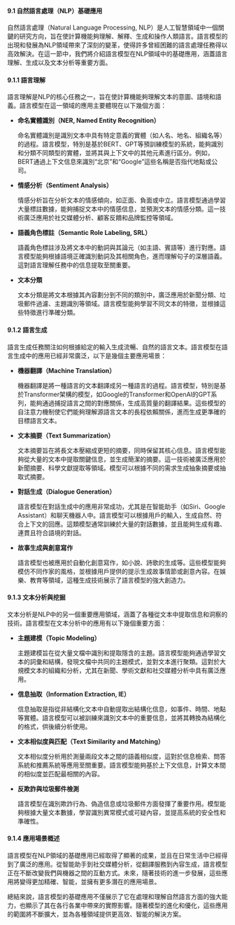 #### **9.1 自然語言處理（NLP）基礎應用**

自然語言處理（Natural Language Processing, NLP）是人工智慧領域中一個關鍵的研究方向，旨在使計算機能夠理解、解釋、生成和操作人類語言。語言模型的出現和發展為NLP領域帶來了深刻的變革，使得許多曾經困難的語言處理任務得以高效解決。在這一節中，我們將介紹語言模型在NLP領域中的基礎應用，涵蓋語言理解、生成以及文本分析等重要方面。

#### **9.1.1 語言理解**

語言理解是NLP的核心任務之一，旨在使計算機能夠理解文本的意圖、語境和語義。語言模型在這一領域的應用主要體現在以下幾個方面：

- **命名實體識別（NER, Named Entity Recognition）**
  
  命名實體識別是識別文本中具有特定意義的實體（如人名、地名、組織名等）的過程。語言模型，特別是基於BERT、GPT等預訓練模型的系統，能夠識別和分類不同類型的實體，並將其與上下文中的其他元素進行區分。例如，BERT通過上下文信息來識別“北京”和“Google”這些名稱是否指代地點或公司。

- **情感分析（Sentiment Analysis）**
  
  情感分析旨在分析文本的情感傾向，如正面、負面或中立。語言模型通過學習大量標註數據，能夠捕捉文本中的情感信息，並預測文本的情感分類。這一技術廣泛應用於社交媒體分析、顧客反饋和品牌監控等領域。

- **語義角色標註（Semantic Role Labeling, SRL）**
  
  語義角色標註涉及將文本中的動詞與其論元（如主語、賓語等）進行對應。語言模型能夠根據語境正確識別動詞及其相關角色，進而理解句子的深層語義。這對語言理解任務中的信息提取至關重要。

- **文本分類**
  
  文本分類是將文本根據其內容劃分到不同的類別中，廣泛應用於新聞分類、垃圾郵件過濾、主題識別等領域。語言模型能夠學習不同文本的特徵，並根據這些特徵進行準確分類。

#### **9.1.2 語言生成**

語言生成任務關注如何根據給定的輸入生成流暢、自然的語言文本。語言模型在語言生成中的應用已經非常廣泛，以下是幾個主要應用場景：

- **機器翻譯（Machine Translation）**
  
  機器翻譯是將一種語言的文本翻譯成另一種語言的過程。語言模型，特別是基於Transformer架構的模型，如Google的Transformer和OpenAI的GPT系列，能夠通過捕捉語言之間的對應關係，生成高質量的翻譯結果。這些模型的自注意力機制使它們能夠理解源語言文本的長程依賴關係，進而生成更準確的目標語言文本。

- **文本摘要（Text Summarization）**
  
  文本摘要旨在將長文本壓縮成更短的摘要，同時保留其核心信息。語言模型能夠從大量的文本中提取關鍵信息，並生成簡潔的摘要。這一技術被廣泛應用於新聞摘要、科學文獻提取等領域。模型可以根據不同的需求生成抽象摘要或抽取式摘要。

- **對話生成（Dialogue Generation）**
  
  語言模型在對話生成中的應用非常成功，尤其是在智能助手（如Siri、Google Assistant）和聊天機器人中。語言模型可以根據用戶的輸入，生成自然、符合上下文的回應。這類模型通常訓練於大量的對話數據，並且能夠生成有趣、連貫且符合語境的對話。

- **故事生成與創意寫作**
  
  語言模型也被應用於自動化創意寫作，如小說、詩歌的生成等。這些模型能夠模仿不同作家的風格，並根據用戶提供的提示生成故事情節或創意內容。在娛樂、教育等領域，這種生成技術展示了語言模型的強大創造力。

#### **9.1.3 文本分析與挖掘**

文本分析是NLP中的另一個重要應用領域，涵蓋了各種從文本中提取信息和洞察的技術。語言模型在文本分析中的應用有以下幾個重要方面：

- **主題建模（Topic Modeling）**
  
  主題建模旨在從大量文檔中識別和提取隱含的主題。語言模型能夠通過學習文本的詞彙和結構，發現文檔中共同的主題模式，並對文本進行聚類。這對於大規模文本的組織和分析，尤其在新聞、學術文獻和社交媒體分析中具有廣泛應用。

- **信息抽取（Information Extraction, IE）**
  
  信息抽取是指從非結構化文本中自動提取出結構化信息，如事件、時間、地點等實體。語言模型可以被訓練來識別文本中的重要信息，並將其轉換為結構化的格式，供後續分析使用。

- **文本相似度與匹配（Text Similarity and Matching）**
  
  文本相似度分析用於測量兩段文本之間的語義相似度，這對於信息檢索、問答系統和推薦系統等應用至關重要。語言模型能夠基於上下文信息，計算文本間的相似度並匹配最相關的內容。

- **反欺詐與垃圾郵件檢測**
  
  語言模型在識別欺詐行為、偽造信息或垃圾郵件方面發揮了重要作用。模型能夠根據大量文本數據，學習識別異常模式或可疑內容，並提高系統的安全性和準確性。

#### **9.1.4 應用場景概述**

語言模型在NLP領域的基礎應用已經取得了顯著的成果，並且在日常生活中已經得到了廣泛的應用。從智能助手到社交媒體分析，從翻譯服務到內容生成，語言模型正在不斷改變我們與機器之間的互動方式。未來，隨著技術的進一步發展，這些應用將變得更加精確、智能，並擁有更多潛在的應用場景。

總結來說，語言模型的基礎應用不僅展示了它在處理和理解自然語言方面的強大能力，也顯示了其在各行各業中帶來的實際影響。隨著模型的進化和優化，這些應用的範圍將不斷擴大，並為各種領域提供更高效、智能的解決方案。